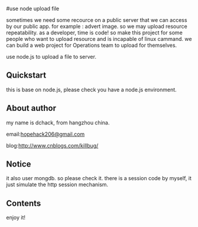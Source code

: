#use node upload file

  sometimes we need some recource on a public server that we can access by our public app. for example : advert image.
so we may upload resource repeatability. 
  as a developer, time is code!
  so make this project for some people who want to upload resource and is incapable of linux cammand.
we can build a web project for Operations team to upload for themselves.

  use node.js to upload a file to server.
	

## Quickstart

  this is base on node.js, please check you have a node.js environment.

## About author

  my name is dchack, from hangzhou china.

  email:hopehack206@gmail.com

  blog:http://www.cnblogs.com/killbug/

## Notice
  it also user mongdb. so please check it.
  there is a session code by myself, it just simulate the http session mechanism.

## Contents

  enjoy it!

